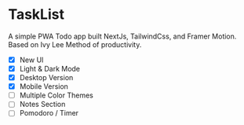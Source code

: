 # TaskList

A simple PWA Todo app built NextJs, TailwindCss, and Framer Motion. Based on Ivy Lee Method of productivity.

- [x] New UI
- [x] Light & Dark Mode
- [x] Desktop Version
- [x] Mobile Version
- [ ] Multiple Color Themes
- [ ] Notes Section
- [ ] Pomodoro / Timer
